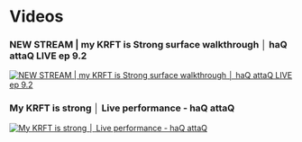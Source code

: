 # Videos

### NEW STREAM | my KRFT is Strong surface walkthrough │ haQ attaQ LIVE ep 9.2
[![NEW STREAM | my KRFT is Strong surface walkthrough │ haQ attaQ LIVE ep 9.2](https://img.youtube.com/vi/O-vR5SX8TlQ/0.jpg)](https://www.youtube.com/watch?v=O-vR5SX8TlQ "NEW STREAM | my KRFT is Strong surface walkthrough │ haQ attaQ LIVE ep 9.2")


### My KRFT is strong │ Live performance - haQ attaQ
[![My KRFT is strong │ Live performance - haQ attaQ](https://img.youtube.com/vi/O-vR5SX8TlQ/0.jpg)](https://www.youtube.com/watch?v=CTu4w3BIvhI "My KRFT is strong │ Live performance - haQ attaQ")

